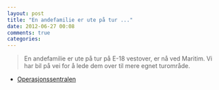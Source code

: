 ```yaml
---
layout: post
title: "En andefamilie er ute på tur ..."
date: 2012-06-27 00:08
comments: true
categories: 
---
```

> En andefamilie er ute på tur på E-18 vestover, er nå ved Maritim. Vi har bil på vei for å lede dem over til mere egnet turområde. 
- [Operasjonssentralen](http://twitter.com/oslopolitiops/status/217877040244858882)
